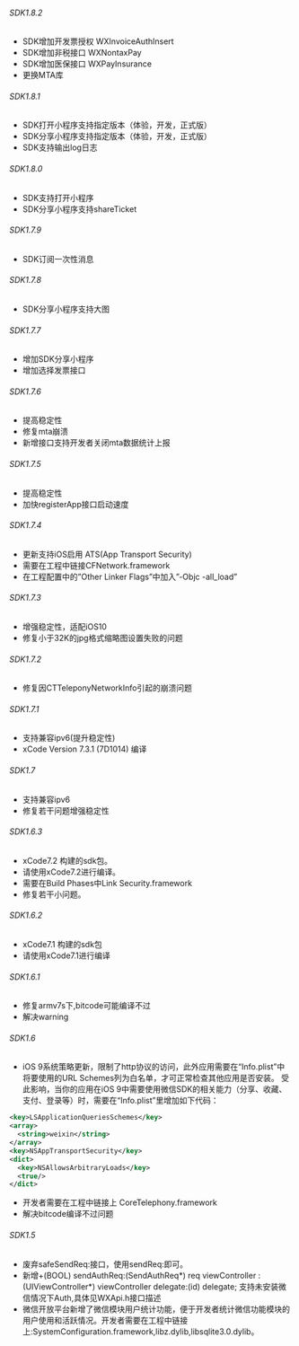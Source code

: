 ###### SDK1.8.2
- SDK增加开发票授权 WXInvoiceAuthInsert
- SDK增加非税接口   WXNontaxPay
- SDK增加医保接口   WXPayInsurance
- 更换MTA库

###### SDK1.8.1
- SDK打开小程序支持指定版本（体验，开发，正式版）
- SDK分享小程序支持指定版本（体验，开发，正式版）
- SDK支持输出log日志

###### SDK1.8.0
- SDK支持打开小程序
- SDK分享小程序支持shareTicket

###### SDK1.7.9
- SDK订阅一次性消息

###### SDK1.7.8
- SDK分享小程序支持大图

###### SDK1.7.7
- 增加SDK分享小程序
- 增加选择发票接口

###### SDK1.7.6
- 提高稳定性
- 修复mta崩溃
- 新增接口支持开发者关闭mta数据统计上报

###### SDK1.7.5
- 提高稳定性
- 加快registerApp接口启动速度

###### SDK1.7.4
- 更新支持iOS启用 ATS(App Transport Security)
- 需要在工程中链接CFNetwork.framework
- 在工程配置中的”Other Linker Flags”中加入”-Objc -all_load”

###### SDK1.7.3
- 增强稳定性，适配iOS10
- 修复小于32K的jpg格式缩略图设置失败的问题

###### SDK1.7.2
- 修复因CTTeleponyNetworkInfo引起的崩溃问题

###### SDK1.7.1
- 支持兼容ipv6(提升稳定性)
- xCode Version 7.3.1 (7D1014) 编译

###### SDK1.7
- 支持兼容ipv6
- 修复若干问题增强稳定性

###### SDK1.6.3
- xCode7.2 构建的sdk包。
- 请使用xCode7.2进行编译。
- 需要在Build Phases中Link  Security.framework
- 修复若干小问题。

###### SDK1.6.2
- xCode7.1 构建的sdk包
- 请使用xCode7.1进行编译

###### SDK1.6.1
- 修复armv7s下,bitcode可能编译不过
- 解决warning

###### SDK1.6
- iOS 9系统策略更新，限制了http协议的访问，此外应用需要在“Info.plist”中将要使用的URL Schemes列为白名单，才可正常检查其他应用是否安装。
受此影响，当你的应用在iOS 9中需要使用微信SDK的相关能力（分享、收藏、支付、登录等）时，需要在“Info.plist”里增加如下代码：

```xml
<key>LSApplicationQueriesSchemes</key>
<array>
  <string>weixin</string>
</array>
<key>NSAppTransportSecurity</key>
<dict>
  <key>NSAllowsArbitraryLoads</key>
  <true/>
</dict>
```

- 开发者需要在工程中链接上 CoreTelephony.framework
- 解决bitcode编译不过问题

###### SDK1.5
- 废弃safeSendReq:接口，使用sendReq:即可。
- 新增+(BOOL) sendAuthReq:(SendAuthReq*) req viewController : (UIViewController*) viewController delegate:(id<WXApiDelegate>) delegate;
支持未安装微信情况下Auth,具体见WXApi.h接口描述
- 微信开放平台新增了微信模块用户统计功能，便于开发者统计微信功能模块的用户使用和活跃情况。开发者需要在工程中链接上:SystemConfiguration.framework,libz.dylib,libsqlite3.0.dylib。
